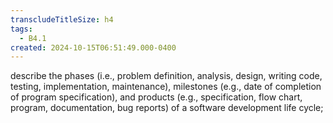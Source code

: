 ```yaml
---
transcludeTitleSize: h4
tags:
  - B4.1
created: 2024-10-15T06:51:49.000-0400
---
```

describe the phases (i.e., problem definition, analysis, design, writing code, testing, implementation, maintenance), milestones (e.g., date of completion of program specification), and products (e.g., specification, flow chart, program, documentation, bug reports) of a software development life cycle;